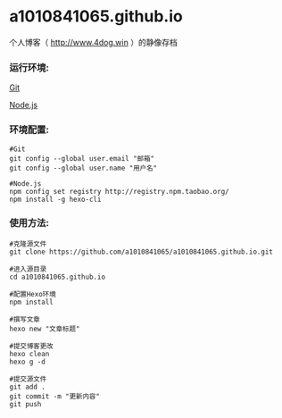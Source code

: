 # a1010841065.github.io
个人博客（ http://www.4dog.win ）的静像存档

### 运行环境:

[Git](https://git-scm.com/downloads)

[Node.js](https://nodejs.org)

### 环境配置:

```
#Git
git config --global user.email "邮箱"
git config --global user.name "用户名"

#Node.js
npm config set registry http://registry.npm.taobao.org/
npm install -g hexo-cli
```

### 使用方法:

```
#克隆源文件
git clone https://github.com/a1010841065/a1010841065.github.io.git

#进入源目录
cd a1010841065.github.io

#配置Hexo环境
npm install

#撰写文章
hexo new "文章标题"

#提交博客更改
hexo clean
hexo g -d

#提交源文件
git add .
git commit -m "更新内容"
git push
```

